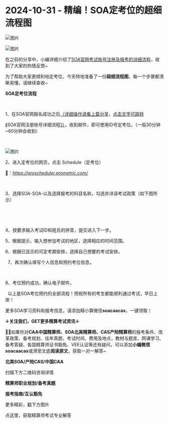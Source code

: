 # 2024-10-31 - 精编！SOA定考位的超细流程图

![图片](https://mmbiz.qpic.cn/mmbiz_jpg/mK3FpI9af4kg4PH3You8v1p2s4zAl35ZxNnxg0MdNmVTvH2IJcatox7FnBcNAnYE4JN8ZPBDeK1yLvRwqaptmA/640?wx_fmt=jpeg&wxfrom=5&wx_lazy=1&wx_co=1&tp=webp)

![图片](https://mmbiz.qpic.cn/sz_mmbiz_gif/mK3FpI9af4nSfVwvozd64cQ7rcicg9NY7aDpmlQHeubb1vZMYf0AYBKd0R4BYEutuL8zyMe4NKXjT1d6SMzlM4g/640?wx_fmt=gif&from=appmsg&wxfrom=5&wx_lazy=1&wx_co=1&tp=webp)

在之前的分享中，小编详细介绍了[SOA官网考试账号注册及报考的详细流程](http://mp.weixin.qq.com/s?__biz=Mzg5ODgxNDE0NQ==&mid=2247504312&idx=1&sn=965a2e170198b1ca641abea876f16532&chksm=c05e4816f729c1003c452ad1e7775f66c3c54a577c18a580fcfb47f5f161040f494723ba5888&scene=21#wechat_redirect)，收到了大家的热情反馈~

为了帮助大家更顺利地定考位，今天特地准备了一份**超细流程图**，每一个步骤都清晰易懂，请继续查收~

**SOA定考位流程**

‍

‍1、在SOA官网报名成功之后[（详细操作请看上篇分享](http://mp.weixin.qq.com/s?__biz=Mzg5ODgxNDE0NQ==&mid=2247504312&idx=1&sn=965a2e170198b1ca641abea876f16532&chksm=c05e4816f729c1003c452ad1e7775f66c3c54a577c18a580fcfb47f5f161040f494723ba5888&scene=21#wechat_redirect)，[点击文字可跳转](http://mp.weixin.qq.com/s?__biz=Mzg5ODgxNDE0NQ==&mid=2247504312&idx=1&sn=965a2e170198b1ca641abea876f16532&chksm=c05e4816f729c1003c452ad1e7775f66c3c54a577c18a580fcfb47f5f161040f494723ba5888&scene=21#wechat_redirect)

[《](http://mp.weixin.qq.com/s?__biz=Mzg5ODgxNDE0NQ==&mid=2247504312&idx=1&sn=965a2e170198b1ca641abea876f16532&chksm=c05e4816f729c1003c452ad1e7775f66c3c54a577c18a580fcfb47f5f161040f494723ba5888&scene=21#wechat_redirect)SOA官网注册账号详细流程[》](http://mp.weixin.qq.com/s?__biz=Mzg5ODgxNDE0NQ==&mid=2247504312&idx=1&sn=965a2e170198b1ca641abea876f16532&chksm=c05e4816f729c1003c452ad1e7775f66c3c54a577c18a580fcfb47f5f161040f494723ba5888&scene=21#wechat_redirect)[）](http://mp.weixin.qq.com/s?__biz=Mzg5ODgxNDE0NQ==&mid=2247504312&idx=1&sn=965a2e170198b1ca641abea876f16532&chksm=c05e4816f729c1003c452ad1e7775f66c3c54a577c18a580fcfb47f5f161040f494723ba5888&scene=21#wechat_redirect)，收到邮件，即可使用ID号定考位。（一般30分钟~60分钟会收到）

‍‍

![图片](https://mmbiz.qpic.cn/sz_mmbiz_png/mK3FpI9af4kIzeh6BoicVLicic78at2iabhx6AicTWLPbeiaWibru0XicQmrBGnMZRgicsptPHicxyrPeHqx6jwYMq1tvQAA/640?wx_fmt=png&from=appmsg&tp=webp&wxfrom=5&wx_lazy=1)

2、进入定考位的网页，点击 Schedule（定考位）

🔗：*https://proscheduler.prometric.com/*


   

3、选择SOA-SOA-以及选择报考的科目名称，勾选并详读考试政策（如下图所示）

 


 


4、按要求输入考试ID和姓氏的拼音，提交进入下一步。



5、根据提示，输入想参加考试的地区，选择相应的时间范围。



6、根据已显示的可定考期安排，选择自己想要的考试安排。

 
7、再次确认填写个人信息和预约考位信息。

 



8、考位预约成功，确认电子邮件。

 
以上是SOA考位预约的全部流程！预祝所有的考生都能顺利通过考试，早日上岸！

更多SOA学习资料和报考信息，请添加精小算微信**soacaacas**，一键领取！

**↓关注我们，GET更多精算考试资讯↓**


**💁‍♀️**如果你对**CAA中国精算师、SOA北美精算师、CAS产险精算师**的报考条件、改革政策、备考规划、往年真题，考试时间、费用及地点，教材与题库、网课学习、备考答疑、各国精算师证书豁免、VEE认证等还有疑问，可以添加**小编微信soacaacas**或滑至文底**阅读原文**，获取一对一解答~

**北美SOA/产险CAS/中国CAA**

扫描下方二维码咨询详情


**精算师职业规划/备考真题**

**报考指南/互认豁免**

更多精彩，戳下方图片


[](http://mp.weixin.qq.com/s?__biz=Mzg5ODgxNDE0NQ==&mid=2247499489&idx=1&sn=28bc71f9486a17b4e2a1e8576252b8af&chksm=c05e674ff729ee59dc54a8f5e5fdeacd3fa24632cb9fea93f694e23708dddce948576251acd3&scene=21#wechat_redirect)

[](http://mp.weixin.qq.com/s?__biz=Mzg5ODgxNDE0NQ==&mid=2247498943&idx=1&sn=5bce19bec0ad4273adf76176e0f511af&chksm=c05e6511f729ec074f2cfb8bf9ce06b7a2eb71bbbc70450c89e265774c37dfc5db1c6534d7bb&scene=21#wechat_redirect)

[](http://mp.weixin.qq.com/s?__biz=Mzg5ODgxNDE0NQ==&mid=2247499760&idx=1&sn=16dd1f8015b2fdf0d3f5c47ddf2fcace&chksm=c05e665ef729ef4854ae8257ec868b9532dcfb6820e0234ab54e19cc8c68e8eb7ecffbcb5525&scene=21#wechat_redirect)

[](http://mp.weixin.qq.com/s?__biz=Mzg5ODgxNDE0NQ==&mid=2247498518&idx=1&sn=bad02502a37ffc8531b5fd7f7cf952fe&chksm=c05e62b8f729ebaef2b92ff18af0a0407edb1421c3392c037361ad4a0ddda6c44bfea8e77254&scene=21#wechat_redirect)




点这里，获取精算师考试专业解答
